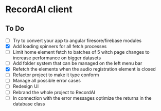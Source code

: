 # RecordAI client

## To Do
- [ ] Try to convert your app to angular firesore/firebase modules
- [X] Add loading spinners for all fetch processes
- [ ] Limit home element fetch to batches of 5 witch page changes to increase performance on bigger datasets
- [ ] Add folder system that can be managed on the left menu bar
- [X] Refetch the elements when the audio registration element is closed
- [ ] Refactor project to make it type conform
- [ ] Manage all possible error cases
- [ ] Redesign UI
- [ ] Rebrand the whole project to RecordAI
- [ ] In connection with the error messages optimize the returns in the database class
